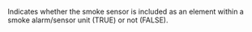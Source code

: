 ﻿Indicates whether the smoke sensor is included as an element within a smoke alarm/sensor unit (TRUE) or not (FALSE).
